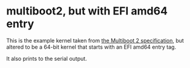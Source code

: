 # multiboot2, but with EFI amd64 entry

This is the example kernel taken from [the Multiboot 2 specification](https://www.gnu.org/software/grub/manual/multiboot2/multiboot.html#Example-OS-code), but altered to be a 64-bit kernel
that starts with an EFI amd64 entry tag.

It also prints to the serial output.
